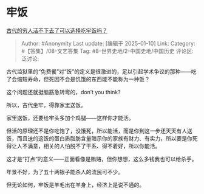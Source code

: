# 牢饭
[古代的穷人活不下去了可以选择吃牢饭吗？](https://www.zhihu.com/question/417529307/answer/75650250944)

> Author: #Anonymity
> Last update: [编辑于 2025-01-10]
> Link:
> Category: #【答集】/08-文艺答集 
> Tag: #8-世界史地/2-中国史地/中国历史 
> 评论区:
> 泛讨论:

古代监狱里的“免费餐”对“饭”的定义是很激进的，足以引起学术争议的那种——吃了会缩短寿命，但死因不会是饥饿的东西能不能称为一种饭？

这个问题还就挺脑筋急转弯的，don’t you think?

所以，古代坐牢，得靠家里送饭。

家里送饭，还要给牢头多加个鸡腿——这样你才能活。

但活的原理还不是你吃饱了，没饿死，所以能活，而是你到这一步还天天有人送饭，而且送的这饭的蛋白质脂肪含量暗示你的家族有财力、有实力，所以要是你死得让人不满意，相关的人怕脱不了干系、得不着好，所以你能活。

这才是“打点”的意义——正面看像是贿赂，但你想想，这么多钱我也可以给杀手。

年景不好，为了五十两银子能杀人的流民可不少。

但无论如何，牢饭是羊毛出在羊身上，经济上是说不通的。

